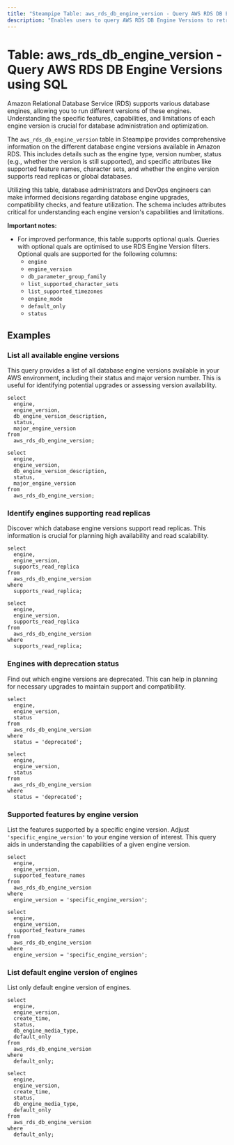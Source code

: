 ```yaml
---
title: "Steampipe Table: aws_rds_db_engine_version - Query AWS RDS DB Engine Versions using SQL"
description: "Enables users to query AWS RDS DB Engine Versions to retrieve detailed information on various database engine versions supported by Amazon RDS."
---
```


# Table: aws_rds_db_engine_version - Query AWS RDS DB Engine Versions using SQL

Amazon Relational Database Service (RDS) supports various database engines, allowing you to run different versions of these engines. Understanding the specific features, capabilities, and limitations of each engine version is crucial for database administration and optimization.

The `aws_rds_db_engine_version` table in Steampipe provides comprehensive information on the different database engine versions available in Amazon RDS. This includes details such as the engine type, version number, status (e.g., whether the version is still supported), and specific attributes like supported feature names, character sets, and whether the engine version supports read replicas or global databases.

Utilizing this table, database administrators and DevOps engineers can make informed decisions regarding database engine upgrades, compatibility checks, and feature utilization. The schema includes attributes critical for understanding each engine version's capabilities and limitations.

**Important notes:**
- For improved performance, this table supports optional quals. Queries with optional quals are optimised to use RDS Engine Version filters. Optional quals are supported for the following columns:
  - `engine`
  - `engine_version`
  - `db_parameter_group_family`
  - `list_supported_character_sets`
  - `list_supported_timezones`
  - `engine_mode`
  - `default_only`
  - `status`

## Examples

### List all available engine versions
This query provides a list of all database engine versions available in your AWS environment, including their status and major version number. This is useful for identifying potential upgrades or assessing version availability.

```sql+postgres
select
  engine,
  engine_version,
  db_engine_version_description,
  status,
  major_engine_version
from
  aws_rds_db_engine_version;
```

```sql+sqlite
select
  engine,
  engine_version,
  db_engine_version_description,
  status,
  major_engine_version
from
  aws_rds_db_engine_version;
```

### Identify engines supporting read replicas
Discover which database engine versions support read replicas. This information is crucial for planning high availability and read scalability.

```sql+postgres
select
  engine,
  engine_version,
  supports_read_replica
from
  aws_rds_db_engine_version
where
  supports_read_replica;
```

```sql+sqlite
select
  engine,
  engine_version,
  supports_read_replica
from
  aws_rds_db_engine_version
where
  supports_read_replica;
```

### Engines with deprecation status
Find out which engine versions are deprecated. This can help in planning for necessary upgrades to maintain support and compatibility.

```sql+postgres
select
  engine,
  engine_version,
  status
from
  aws_rds_db_engine_version
where
  status = 'deprecated';
```

```sql+sqlite
select
  engine,
  engine_version,
  status
from
  aws_rds_db_engine_version
where
  status = 'deprecated';
```

### Supported features by engine version
List the features supported by a specific engine version. Adjust `'specific_engine_version'` to your engine version of interest. This query aids in understanding the capabilities of a given engine version.

```sql+postgres
select
  engine,
  engine_version,
  supported_feature_names
from
  aws_rds_db_engine_version
where
  engine_version = 'specific_engine_version';
```

```sql+sqlite
select
  engine,
  engine_version,
  supported_feature_names
from
  aws_rds_db_engine_version
where
  engine_version = 'specific_engine_version';
```

### List default engine version of engines
List only default engine version of engines.

```sql+postgres
select
  engine,
  engine_version,
  create_time,
  status,
  db_engine_media_type,
  default_only
from
  aws_rds_db_engine_version
where
  default_only;
```

```sql+sqlite
select
  engine,
  engine_version,
  create_time,
  status,
  db_engine_media_type,
  default_only
from
  aws_rds_db_engine_version
where
  default_only;
```
